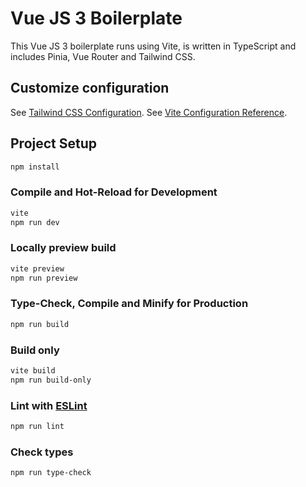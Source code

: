 # Vue JS 3 Boilerplate

This Vue JS 3 boilerplate runs using Vite, is written in TypeScript and includes Pinia, Vue Router and Tailwind CSS.

## Customize configuration

See [Tailwind CSS Configuration](https://tailwindcss.com/docs/configuration).
See [Vite Configuration Reference](https://vitejs.dev/config/).

## Project Setup

```sh
npm install
```

### Compile and Hot-Reload for Development

```sh
vite
npm run dev
```

### Locally preview build

```sh
vite preview
npm run preview
```

### Type-Check, Compile and Minify for Production

```sh
npm run build
```

### Build only

```sh
vite build
npm run build-only
```

### Lint with [ESLint](https://eslint.org/)

```sh
npm run lint
```

### Check types

```sh
npm run type-check
```
